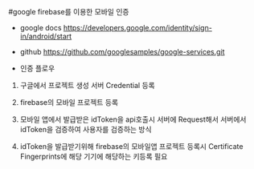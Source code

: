 #google firebase를 이용한 모바일 인증

- google docs
https://developers.google.com/identity/sign-in/android/start

- github
https://github.com/googlesamples/google-services.git

- 인증 플로우

1. 구글에서 프로젝트 생성 서버 Credential 등록

2. firebase의 모바일 프로젝트 등록

3. 모바일 앱에서 발급받은 idToken을 api호출시 서버에 Request해서 서버에서 idToken을 검증하여 사용자를 검증하는 방식

4. idToken을 발급받기위해 firebase의 모바일앱 프로젝트 등록시 Certificate Fingerprints에 해당 기기에 해당하는 키등록 필요


